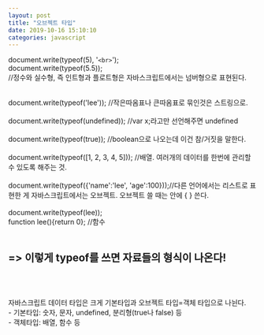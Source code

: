 ```yaml
---
layout: post
title: "오브젝트 타입"
date: 2019-10-16 15:10:10
categories: javascript
---
```


document.write(typeof(5), '```<br>```');<br>
document.write(typeof(5.5));<br>
//정수와 실수형, 즉 인트형과 플로트형은 자바스크립트에서는 넘버형으로 표현된다.<br><br>

document.write(typeof('lee')); //작은따옴표나 큰따옴표로 묶인것은 스트링으로.<br><br>
document.write(typeof(undefined));  //var x;라고만 선언해주면 undefined<br><br>
document.write(typeof(true));  //boolean으로 나오는데 이건 참/거짓을 말한다.<br><br>
document.write(typeof([1, 2, 3, 4, 5]));  //배열. 여러개의 데이터를 한번에 관리할 수 있도록 해주는 것.<br><br>
document.write(typeof({'name':'lee', 'age':100}));//다른 언어에서는 리스트로 표현한 게 자바스크립트에서는 오브젝트. 오브젝트 쓸 때는 안에 { } 쓴다.<br><br>
document.write(typeof(lee));<br>
function lee(){return 0};  //함수<br><br>

=> 이렇게 typeof를 쓰면 자료들의 형식이 나온다!<br><br><br>
--------------------------
자바스크립트 데이터 타입은 크게 기본타입과 오브젝트 타입=객체 타입으로 나뉜다.<br>
	- 기본타입: 숫자, 문자, undefined, 분리형(true나 false) 등<br>
	- 객체타입: 배열, 함수 등<br>

